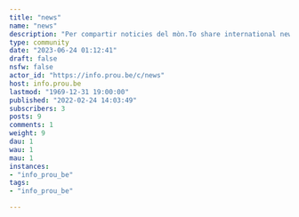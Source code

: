 ```yaml
---
title: "news" 
name: "news"
description: "Per compartir noticies del mòn.To share international news."
type: community
date: "2023-06-24 01:12:41"
draft: false
nsfw: false
actor_id: "https://info.prou.be/c/news"
host: info.prou.be
lastmod: "1969-12-31 19:00:00"
published: "2022-02-24 14:03:49"
subscribers: 3
posts: 9
comments: 1
weight: 9
dau: 1
wau: 1
mau: 1
instances:
- "info_prou_be"
tags: 
- "info_prou_be"

---
```

